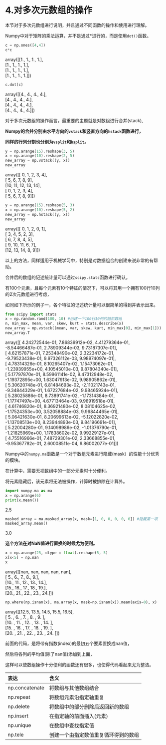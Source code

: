 



# 4.对多次元数组的操作



本节对于多次元数组进行说明，并且通过不同函数的操作和使用进行理解。

Numpy中对于矩阵的乘法运算，并不是通过*进行的，而是使用```dot()```函数。

```python
c = np.ones([4,4])
c*c
```
array([[1., 1., 1., 1.],  
                             [1., 1., 1., 1.],  
                             [1., 1., 1., 1.],  
                             [1., 1., 1., 1.]])  
                             
```python
c.dot(c)
```
array([[4., 4., 4., 4.],  
                                  [4., 4., 4., 4.],  
                                  [4., 4., 4., 4.],  
                                  [4., 4., 4., 4.]])  
                                  
对于多次元数组的操作而言，最重要的主题就是对数组进行合并(stack), 

**Numpy的合并分别由水平方向的```vstack```和竖直方向的```hstack```函数进行，**

**同样的行列分割也分别为```vsplit```和```hsplit```。**

```python
y = np.arange(15).reshape(3, 5)
x = np.arange(10).reshape(2, 5)
new_array = np.vstack((y, x))
new_array
```
array([[ 0,  1,  2,  3,  4],  
                                   [ 5,  6,  7,  8,  9],  
                                   [10, 11, 12, 13, 14],  
                                   [ 0,  1,  2,  3,  4],  
                                   [ 5,  6,  7,  8,  9]])  
                                   
```python
y = np.arange(15).reshape(5, 3)
x = np.arange(10).reshape(5, 2)
new_array = np.hstack((y, x))
new_array
```
array([[ 0,  1,  2,  0,  1],  
                                   [ 3,  4,  5,  2,  3],  
                                   [ 6,  7,  8,  4,  5],  
                                   [ 9, 10, 11,  6,  7],  
                                   [12, 13, 14,  8,  9]])  
                                   
以上的方法，同样适用于机械学习中，特别是对数据组合的创建来说非常的有帮助。

合并后的数组的记述统计量可以通过```scipy.stats```函数进行确认。

有100个元素，且每个元素有10个特征的情况下，可以将其用一个拥有100行10列的2次元数组进行考虑，

如同如下所示的例子一，各个特征的记述统计量可以很简单的得到并表示出来。

```python
from scipy import stats
x = np.random.rand(100, 10) #创建一个100行10列的随机数组
n, min_max, mean, var, skew, kurt = stats.describe(x)
new_array = np.vstack((mean, var, skew, kurt, min_max[0], min_max[1]))
new_array.T
```
array([[ 4.24272544e-01,  7.86839912e-02,  4.41279364e-01,  
                                      -8.54466487e-01,  2.78909344e-03,  9.73187307e-01],  
                                     [ 4.62157871e-01,  7.25348490e-02,  2.32234172e-01,  
                                      -9.79523438e-01,  9.97326112e-03,  9.98974097e-01],  
                                     [ 4.78314326e-01,  8.10265407e-02,  1.15473062e-01,  
                                      -1.23939955e+00,  4.10545010e-03,  9.87804340e-01],  
                                     [ 5.17797870e-01,  8.59961141e-02,  9.47312948e-02,  
                                      -1.19372895e+00,  1.63047913e-02,  9.98905862e-01],  
                                     [ 5.30620748e-01,  6.81484693e-02, -2.11021743e-01,  
                                      -9.34844329e-01,  1.67227684e-02,  9.98465924e-01],  
                                     [ 5.28025886e-01,  8.73891741e-02, -1.17314384e-01,  
                                      -1.17747497e+00,  4.67713464e-03,  9.96919518e-01],  
                                     [ 4.61746820e-01,  8.36921480e-02,  8.08104625e-02,  
                                      -1.17524353e+00,  3.52058884e-03,  9.96844465e-01],  
                                     [ 5.06421630e-01,  8.20699613e-02, -5.12022820e-02,  
                                      -1.13708513e+00,  8.23944893e-03,  9.84196691e-01],  
                                     [ 5.22004280e-01,  9.14098986e-02, -1.01376790e-01,  
                                      -1.21825969e+00,  1.17838602e-02,  9.99229127e-01],  
                                     [ 4.75516966e-01,  7.48729301e-02,  2.33668855e-01,  
                                      -9.95367782e-01,  2.60008511e-04,  9.86002077e-01]])  
    
Numpy中的```numpy.ma```函数是一个对于数组元素进行隐藏(mask）的性能十分优秀的模块。

在计算中，需要无视数组中的一部分元素时十分便利。

将元素隐藏后，该元素将无法被操作，计算时被排除在计算外。

```python
import numpy.ma as ma
x = np.arange(6)
print(x.mean())
```
2.5
```python
masked_array = ma.masked_array(x, mask=[1, 0, 0, 0, 0, 0]) #隐藏第一项
masked_array.mean()
```
3.0
         
**这个方法在对NaN值进行置换的时候尤为便利。**

```python
x = np.arange(25, dtype = float).reshape(5, 5)
x[x<5] = np.nan
x
```
array([[nan, nan, nan, nan, nan],  
                          [ 5.,  6.,  7.,  8.,  9.],  
                          [10., 11., 12., 13., 14.],  
                          [15., 16., 17., 18., 19.],  
                          [20., 21., 22., 23., 24.]])  
                          
```python
np.where(np.isnan(x), ma.array(x, mask=np.isnan(x)).mean(axis=0), x)
```
array([[12.5, 13.5, 14.5, 15.5, 16.5],  
                        [ 5. ,  6. ,  7. ,  8. ,  9. ],  
                        [10. , 11. , 12. , 13. , 14. ],  
                        [15. , 16. , 17. , 18. , 19. ],  
                        [20. , 21. , 22. , 23. , 24. ]])               
    
前面的代码，是将带有指数(index)的最初五个要素置换成nan值，

然后将各列的平均值(除了nan值)添加到上面，

这样可以使数组操作十分便利的函数还有很多，也使得代码看起来尤为整洁。


| 表达 | 含义 |
| :------ | :------ |
| np.concatenate | 将数组与其他数组结合 |
| np.repeat | 将数组元素沿指定轴重复 |
| np.delete | 将数组中的部分删除后返回新的数组 |
| np.insert | 在指定轴的前面插入(元素) |
| np.unique | 在数组中查找指定值 |
| np.tele | 创建一个由指定数值重复循环得到的数组 |
    
    
    
    
    
    
    
    
    
    
